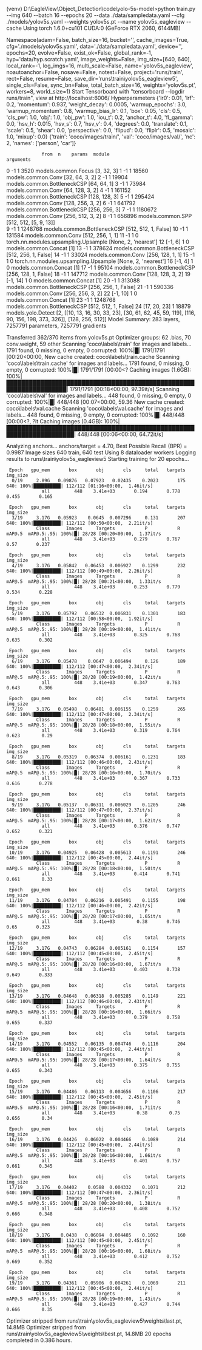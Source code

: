 (venv) D:\EagleView\Object_Detection\code\yolo-5s-model>python train.py --img 640 --batch 16 --epochs 20 --data ./data/sampledata.yaml --cfg ./models/yolov5s.yaml --weights yolov5s.pt --name yolov5s_eagleview --cache
Using torch 1.6.0+cu101 CUDA:0 (GeForce RTX 2060, 6144MB)

Namespace(adam=False, batch_size=16, bucket='', cache_images=True, cfg='./models/yolov5s.yaml', data='./data/sampledata.yaml', device='', epochs=20, evolve=False, exist_ok=False, global_rank=-1, hyp='data/hyp.scratch.yaml', image_weights=False, img_size=[640, 640], local_rank=-1, log_imgs=16, multi_scale=False, name='yolov5s_eagleview', noautoanchor=False, nosave=False, notest=False, project='runs/train', rect=False, resume=False, save_dir='runs\\train\\yolov5s_eagleview5', single_cls=False, sync_bn=False, total_batch_size=16, weights='yolov5s.pt', workers=8, world_size=1)
Start Tensorboard with "tensorboard --logdir runs/train", view at http://localhost:6006/
Hyperparameters {'lr0': 0.01, 'lrf': 0.2, 'momentum': 0.937, 'weight_decay': 0.0005, 'warmup_epochs': 3.0, 'warmup_momentum': 0.8, 'warmup_bias_lr': 0.1, 'box': 0.05, 'cls': 0.5, 'cls_pw': 1.0, 'obj': 1.0, 'obj_pw': 1.0, 'iou_t': 0.2, 'anchor_t': 4.0, 'fl_gamma': 
0.0, 'hsv_h': 0.015, 'hsv_s': 0.7, 'hsv_v': 0.4, 'degrees': 0.0, 'translate': 0.1, 'scale': 0.5, 'shear': 0.0, 'perspective': 0.0, 'flipud': 0.0, 'fliplr': 0.5, 'mosaic': 1.0, 'mixup': 0.0}
{'train': 'coco/images/train/', 'val': 'coco/images/val/', 'nc': 2, 'names': ['person', 'car']}

                 from  n    params  module                                  arguments
  0                -1  1      3520  models.common.Focus                     [3, 32, 3]
  1                -1  1     18560  models.common.Conv                      [32, 64, 3, 2]
  2                -1  1     19904  models.common.BottleneckCSP             [64, 64, 1]
  3                -1  1     73984  models.common.Conv                      [64, 128, 3, 2]
  4                -1  1    161152  models.common.BottleneckCSP             [128, 128, 3]
  5                -1  1    295424  models.common.Conv                      [128, 256, 3, 2]
  6                -1  1    641792  models.common.BottleneckCSP             [256, 256, 3]
  7                -1  1   1180672  models.common.Conv                      [256, 512, 3, 2]
  8                -1  1    656896  models.common.SPP                       [512, 512, [5, 9, 13]]        
  9                -1  1   1248768  models.common.BottleneckCSP             [512, 512, 1, False]
 10                -1  1    131584  models.common.Conv                      [512, 256, 1, 1]
 11                -1  1         0  torch.nn.modules.upsampling.Upsample    [None, 2, 'nearest']
 12           [-1, 6]  1         0  models.common.Concat                    [1]
 13                -1  1    378624  models.common.BottleneckCSP             [512, 256, 1, False]
 14                -1  1     33024  models.common.Conv                      [256, 128, 1, 1]
 15                -1  1         0  torch.nn.modules.upsampling.Upsample    [None, 2, 'nearest']
 16           [-1, 4]  1         0  models.common.Concat                    [1]
 17                -1  1     95104  models.common.BottleneckCSP             [256, 128, 1, False]
 18                -1  1    147712  models.common.Conv                      [128, 128, 3, 2]
 19          [-1, 14]  1         0  models.common.Concat                    [1]
 20                -1  1    313088  models.common.BottleneckCSP             [256, 256, 1, False]
 21                -1  1    590336  models.common.Conv                      [256, 256, 3, 2]
 22          [-1, 10]  1         0  models.common.Concat                    [1]
 23                -1  1   1248768  models.common.BottleneckCSP             [512, 512, 1, False]
 24      [17, 20, 23]  1     18879  models.yolo.Detect                      [2, [[10, 13, 16, 30, 33, 23], [30, 61, 62, 45, 59, 119], [116, 90, 156, 198, 373, 326]], [128, 256, 512]]
Model Summary: 283 layers, 7257791 parameters, 7257791 gradients

Transferred 362/370 items from yolov5s.pt
Optimizer groups: 62 .bias, 70 conv.weight, 59 other
Scanning 'coco\labels\train' for images and labels... 1791 found, 0 missing, 0 empty, 0 corrupted: 100%|█| 1791/1791 [00:20<00:00, 
New cache created: coco\labels\train.cache
Scanning 'coco\labels\train.cache' for images and labels... 1791 found, 0 missing, 0 empty, 0 corrupted: 100%|█| 1791/1791 [00:00<?
Caching images (1.6GB): 100%|██████████████████████████████████████████████████████████████████| 1791/1791 [00:18<00:00, 97.39it/s]
Scanning 'coco\labels\val' for images and labels... 448 found, 0 missing, 0 empty, 0 corrupted: 100%|█| 448/448 [00:07<00:00, 59.36
New cache created: coco\labels\val.cache
Scanning 'coco\labels\val.cache' for images and labels... 448 found, 0 missing, 0 empty, 0 corrupted: 100%|█| 448/448 [00:00<?, ?it
Caching images (0.4GB): 100%|████████████████████████████████████████████████████████████████████| 448/448 [00:06<00:00, 64.72it/s]

Analyzing anchors... anchors/target = 4.70, Best Possible Recall (BPR) = 0.9987
Image sizes 640 train, 640 test
Using 8 dataloader workers
Logging results to runs\train\yolov5s_eagleview5
Starting training for 20 epochs...

     Epoch   gpu_mem       box       obj       cls     total   targets  img_size
      0/19     2.89G   0.09876   0.07923   0.02435    0.2023       175       640: 100%|██████████| 112/112 [01:16<00:00,  1.46it/s]
                 all         448    3.41e+03       0.194       0.778       0.455       0.165

     Epoch   gpu_mem       box       obj       cls     total   targets  img_size
      3/19     3.17G   0.05923    0.0645  0.007296     0.131       207       640: 100%|██████████| 112/112 [00:50<00:00,  2.21it/s] 
               Class      Images     Targets           P           R      mAP@.5  mAP@.5:.95: 100%|█| 28/28 [00:20<00:00,  1.37it/s 
                 all         448    3.41e+03       0.279       0.767        0.57       0.237

     Epoch   gpu_mem       box       obj       cls     total   targets  img_size
      4/19     3.17G   0.05842   0.06453  0.006927    0.1299       232       640: 100%|██████████| 112/112 [00:49<00:00,  2.26it/s] 
               Class      Images     Targets           P           R      mAP@.5  mAP@.5:.95: 100%|█| 28/28 [00:21<00:00,  1.33it/s 
                 all         448    3.41e+03       0.253       0.779       0.534       0.228

     Epoch   gpu_mem       box       obj       cls     total   targets  img_size
      5/19     3.17G   0.05792   0.06532  0.006831    0.1301       183       640: 100%|██████████| 112/112 [00:58<00:00,  1.92it/s] 
               Class      Images     Targets           P           R      mAP@.5  mAP@.5:.95: 100%|█| 28/28 [00:19<00:00,  1.41it/s 
                 all         448    3.41e+03       0.325       0.768       0.635       0.302

     Epoch   gpu_mem       box       obj       cls     total   targets  img_size
      6/19     3.17G   0.05478    0.0647  0.006494     0.126       189       640: 100%|██████████| 112/112 [00:47<00:00,  2.34it/s] 
               Class      Images     Targets           P           R      mAP@.5  mAP@.5:.95: 100%|█| 28/28 [00:19<00:00,  1.42it/s
                 all         448    3.41e+03       0.347       0.763       0.643       0.306

     Epoch   gpu_mem       box       obj       cls     total   targets  img_size
      7/19     3.17G   0.05498   0.06481  0.006155    0.1259       265       640: 100%|██████████| 112/112 [00:47<00:00,  2.34it/s]
               Class      Images     Targets           P           R      mAP@.5  mAP@.5:.95: 100%|█| 28/28 [00:18<00:00,  1.55it/s
                 all         448    3.41e+03       0.319       0.764       0.623        0.29

     Epoch   gpu_mem       box       obj       cls     total   targets  img_size
      8/19     3.17G   0.05319   0.06374  0.006161    0.1231       183       640: 100%|██████████| 112/112 [00:46<00:00,  2.43it/s]
               Class      Images     Targets           P           R      mAP@.5  mAP@.5:.95: 100%|█| 28/28 [00:16<00:00,  1.70it/s
                 all         448    3.41e+03       0.367       0.733       0.616       0.278

     Epoch   gpu_mem       box       obj       cls     total   targets  img_size
      9/19     3.17G   0.05137   0.06311  0.006029    0.1205       246       640: 100%|██████████| 112/112 [00:47<00:00,  2.37it/s]
               Class      Images     Targets           P           R      mAP@.5  mAP@.5:.95: 100%|█| 28/28 [00:17<00:00,  1.62it/s
                 all         448    3.41e+03       0.376       0.747       0.652       0.321

     Epoch   gpu_mem       box       obj       cls     total   targets  img_size
     10/19     3.17G   0.04925   0.06428  0.005613    0.1191       246       640: 100%|██████████| 112/112 [00:45<00:00,  2.44it/s]
               Class      Images     Targets           P           R      mAP@.5  mAP@.5:.95: 100%|█| 28/28 [00:18<00:00,  1.50it/s
                 all         448    3.41e+03       0.414       0.741       0.661        0.33

     Epoch   gpu_mem       box       obj       cls     total   targets  img_size
     11/19     3.17G   0.04784   0.06216  0.005491    0.1155       198       640: 100%|██████████| 112/112 [00:46<00:00,  2.42it/s]
               Class      Images     Targets           P           R      mAP@.5  mAP@.5:.95: 100%|█| 28/28 [00:17<00:00,  1.65it/s
                 all         448    3.41e+03        0.38       0.746        0.65       0.323

     Epoch   gpu_mem       box       obj       cls     total   targets  img_size
     12/19     3.17G   0.04743   0.06284  0.005161    0.1154       157       640: 100%|██████████| 112/112 [00:45<00:00,  2.45it/s]
               Class      Images     Targets           P           R      mAP@.5  mAP@.5:.95: 100%|█| 28/28 [00:16<00:00,  1.67it/s
                 all         448    3.41e+03       0.403       0.738       0.649       0.333

     Epoch   gpu_mem       box       obj       cls     total   targets  img_size
     13/19     3.17G   0.04648   0.06318  0.005285    0.1149       221       640: 100%|██████████| 112/112 [00:46<00:00,  2.43it/s]
               Class      Images     Targets           P           R      mAP@.5  mAP@.5:.95: 100%|█| 28/28 [00:16<00:00,  1.66it/s
                 all         448    3.41e+03       0.379       0.758       0.655       0.337

     Epoch   gpu_mem       box       obj       cls     total   targets  img_size
     14/19     3.17G   0.04552   0.06135  0.004746    0.1116       204       640: 100%|██████████| 112/112 [00:45<00:00,  2.44it/s]
               Class      Images     Targets           P           R      mAP@.5  mAP@.5:.95: 100%|█| 28/28 [00:17<00:00,  1.64it/s
                 all         448    3.41e+03       0.375       0.755       0.655       0.343

     Epoch   gpu_mem       box       obj       cls     total   targets  img_size
     15/19     3.17G   0.04486   0.06113  0.004656    0.1106       217       640: 100%|██████████| 112/112 [00:45<00:00,  2.45it/s]
               Class      Images     Targets           P           R      mAP@.5  mAP@.5:.95: 100%|█| 28/28 [00:16<00:00,  1.71it/s
                 all         448    3.41e+03        0.38        0.75       0.656        0.34

     Epoch   gpu_mem       box       obj       cls     total   targets  img_size
     16/19     3.17G   0.04426   0.06022  0.004466    0.1089       214       640: 100%|██████████| 112/112 [00:45<00:00,  2.44it/s]
               Class      Images     Targets           P           R      mAP@.5  mAP@.5:.95: 100%|█| 28/28 [00:16<00:00,  1.66it/s 
                 all         448    3.41e+03       0.401       0.757       0.661       0.345

     Epoch   gpu_mem       box       obj       cls     total   targets  img_size
     17/19     3.17G   0.04402    0.0588  0.004332    0.1071       212       640: 100%|██████████| 112/112 [00:47<00:00,  2.36it/s] 
               Class      Images     Targets           P           R      mAP@.5  mAP@.5:.95: 100%|█| 28/28 [00:20<00:00,  1.38it/s 
                 all         448    3.41e+03       0.408       0.752       0.666       0.348

     Epoch   gpu_mem       box       obj       cls     total   targets  img_size
     18/19     3.17G    0.0438   0.06094  0.004485    0.1092       160       640: 100%|██████████| 112/112 [00:45<00:00,  2.45it/s] 
               Class      Images     Targets           P           R      mAP@.5  mAP@.5:.95: 100%|█| 28/28 [00:16<00:00,  1.68it/s 
                 all         448    3.41e+03       0.412       0.752       0.669       0.352

     Epoch   gpu_mem       box       obj       cls     total   targets  img_size
     19/19     3.17G   0.04361   0.05906  0.004261    0.1069       211       640: 100%|██████████| 112/112 [00:45<00:00,  2.44it/s] 
               Class      Images     Targets           P           R      mAP@.5  mAP@.5:.95: 100%|█| 28/28 [00:19<00:00,  1.43it/s 
                 all         448    3.41e+03       0.427       0.744       0.666        0.35
Optimizer stripped from runs\train\yolov5s_eagleview5\weights\last.pt, 14.8MB
Optimizer stripped from runs\train\yolov5s_eagleview5\weights\best.pt, 14.8MB
20 epochs completed in 0.386 hours.